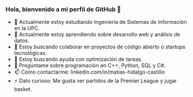 ### Hola, bienvenido a mi perfil de GitHub 👋


- 🔭 Actualmente estoy estudiando Ingeniería de Sistemas de Información en la UPC.
- 🌱 Actualmente estoy aprendiendo sobre desarrollo web y análisis de datos.
- 👯 Estoy buscando colaborar en proyectos de código abierto o startups tecnológicas.
- 🤔 Estoy buscando ayuda con optimización de tareas.
- 💬 Pregúntame sobre programación en C++, Python, SQL y C#.
- 📫 Cómo contactarme: linkedin.com/in/matias-hidalgo-castillo
- ⚡ Dato curioso: Me gusta ver partidos de la Premier League y jugar basket.
